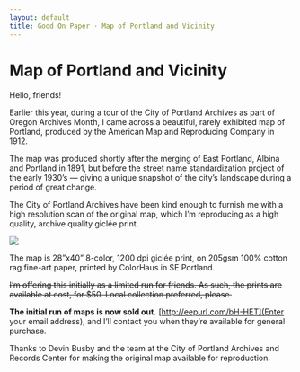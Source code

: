 ```yaml
---
layout: default
title: Good On Paper · Map of Portland and Vicinity
---
```


# Map of Portland and Vicinity

Hello, friends! 

Earlier this year, during a tour of the City of Portland Archives as part of Oregon Archives Month, I came across a beautiful, rarely exhibited map of Portland, produced by the American Map and Reproducing Company in 1912.

The map was produced shortly after the merging of East Portland, Albina and Portland in 1891, but before the street name standardization project of the early 1930’s — giving a unique snapshot of the city’s landscape during a period of great change.

The City of Portland Archives have been kind enough to furnish me with a high resolution scan of the original map, which I’m reproducing as a high quality, archive quality giclée print.

<img src='http://d.pr/i/1erTB/5um8BEqq+'>

The map is 28”x40” 8-color, 1200 dpi giclée print, on 205gsm 100% cotton rag fine-art paper, printed by ColorHaus in SE Portland.

<strike>I’m offering this initially as a limited run for friends. As such, the prints are available at cost, for $50. Local collection preferred, please.</strike> 

**The initial run of maps is now sold out.** [http://eepurl.com/bH-HET](Enter your email address), and I’ll contact you when they’re available for general purchase.

Thanks to Devin Busby and the team at the City of Portland Archives and Records Center for making the original map available for reproduction.
